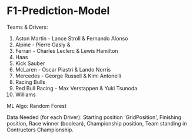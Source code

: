 # F1-Prediction-Model

Teams & Drivers:
1. Aston Martin - Lance Stroll & Fernando Alonso
2. Alpine - Pierre Gasly & 
3. Ferrari - Charles Leclerc & Lewis Hamilton
4. Haas
5. Kick Sauber
6. McLaren - Oscar Piastri & Lando Norris
7. Mercedes - George Russell & Kimi Antonelli
8. Racing Bulls
9. Red Bull Racing - Max Verstappen & Yuki Tsunoda
10. Williams

ML Algo: Random Forest

Data Needed (for each Driver):
Starting position 'GridPosition',
Finishing position,
Race winner (boolean),
Championship position,
Team standing in Contructors Championship.
